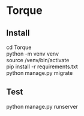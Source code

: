 # Torque
## Install
cd Torque\
python -m venv venv\
source /venv/bin/activate\
pip install -r requirements.txt\
python manage.py migrate

## Test
python manage.py runserver

